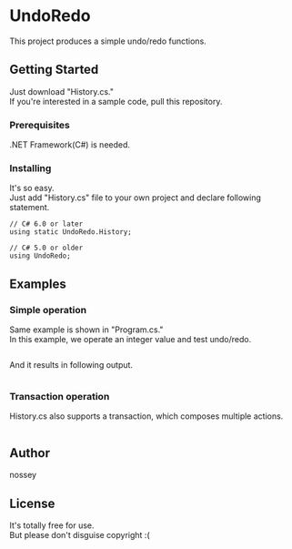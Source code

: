 # UndoRedo
This project produces a simple undo/redo functions.

## Getting Started
Just download "History.cs."<br>
If you're interested in a sample code, pull this repository.

### Prerequisites
.NET Framework(C#) is needed.

### Installing
It's so easy.<br>
Just add "History.cs" file to your own project and declare following statement.

```CSharp
// C# 6.0 or later
using static UndoRedo.History;

// C# 5.0 or older
using UndoRedo;
```

## Examples
### Simple operation
Same example is shown in "Program.cs."<br>
In this example, we operate an integer value and test undo/redo.

```CSharp
```

And it results in following output.
```bash
```

### Transaction operation
History.cs also supports a transaction, which composes multiple actions.

```CSharp
```


## Author
nossey

## License
It's totally free for use.<br>
But please don't disguise copyright :(

